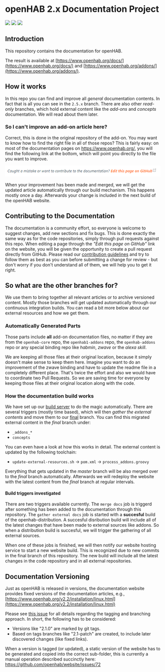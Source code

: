 # openHAB 2.x Documentation Project

![](https://img.shields.io/badge/markdown_errors-0-orange.svg)
[![](https://img.shields.io/badge/linkchecker_errors-89-red.svg)](https://htmlpreview.github.io/?https://github.com/openhab/openhab-docs/blob/gh-pages/invalidlinks.html)
[![](https://img.shields.io/badge/linkchecker_warnings-421-yellow.svg)](https://htmlpreview.github.io/?https://github.com/openhab/openhab-docs/blob/gh-pages/invalidlinks.html)

## Introduction

This repository contains the documentation for openHAB.

The result is available at [https://www.openhab.org/docs/](https://www.openhab.org/docs/) and [https://www.openhab.org/addons/](https://www.openhab.org/addons/).

## How it works

In this repo you can find and improve all *general* documentation contents.
In fact that is all you can see in the `2.5.x` branch.
There are also other *read-only* branches, which hold external content like the *add-ons* and *concepts* documentation.
We will read about them later.

### So I can't improve an add-on article here?

Correct, this is done in the original repository of the add-on.
You may want to know how to find the right file in all of those repos?
This is fairly easy: 
on most of the documentation pages on https://www.openhab.org/, 
you will find the following link at the bottom, which will point you directly to the file you want to improve.

![Contribution link to a specific page](./images/contribution_link.png)

When your improvement has been made and merged, we will get the updated article automatically through our build mechanism.
This happens mostly once a day. Afterwards your change is included in the next build of the openHAB website.

## Contributing to the Documentation

The documentation is a community effort, so everyone is welcome to suggest changes, add new sections and fix bugs.
This is done exactly the same way as for the code repositories, simply through pull requests against this repo.
When editing a page through the _"Edit this page on GitHub"_ link on the website, you will be given the opportunity to
create a pull request directly from GitHub. 
Please read our [contribution guidelines](CONTRIBUTING.md) and try to follow
them as best as you can before submitting a change for review - but don't worry if you don't understand all of them, we
will help you to get it right.

## So what are the other branches for?

We use them to bring together all relevant articles or to archive versioned content.
Mostly those branches will get updated automatically through our continuous integration builds.
You can read a bit more below about our external resources and how we get them.

### Automatically Generated Parts

Those parts include __all__ add-on documentation files, no matter if they are from the `openhab-core` repo, the
`openhab1-addons` repo, the `openhab-addons` repo or any special binding repo like *habmin*, *zwave* or the *alexa skill*.

We are keeping all those files at their original location, because it simply doesn't make sense to keep them here.
Imagine you want to do an improvement of the zwave binding and have to update the readme file in a completely different place.
That's twice the effort and also we would have to coordinate two Pull Requests.
So we are saving time for everyone by keeping those files at their original location along with the code.

### How the documentation build works

We have set up our [build server](https://ci.openhab.org/view/Documentation/) to do the magic automatically.
There are several triggers (mostly time based), which will then *gather the external contents* and move them to our [final](https://github.com/openhab/openhab-docs/tree/final) branch.
You can find this migrated external content in the *final* branch under:

- `_addons_*`
- `concepts`

You can even have a look at how this works in detail.
The external content is updated by the following toolchain:

- `update-external-resources.sh` → `pom.xml` → `process_addons.groovy`

Everything that gets updated in the *master* branch will be also merged over to the *final* branch automatically.
Afterwards we will redeploy the website with the latest content from the *final* branch at regular intervals.

#### Build triggers investigated

There are two triggers available currently.
The `merge docs` job is triggerd after something has been added to the documentation through this repository.
The `gather external docs` job is started with a **succesful** build of the openhab-distribution.
A succesful disribution build will include all of the latest changes that have been made to external sources like addons.
So when a distribution build is succesful, we will trigger the gathering of all external sources.

When one of these jobs is finished, we will then notify our website hosting service to start a new website build.
This is recognized due to new commits in the final branch of this repository.
The new build will include all the latest changes in the code repository and in all external repositories.

## Documentation Versioning

Just as openHAB is released in versions, the documentation website provides fixed versions of the documentation articles, e.g., [https://www.openhab.org/v2.2/installation/linux.html](https://www.openhab.org/v2.2/installation/linux.html)

Please see [this issue](https://github.com/openhab/openhab-docs/issues/520#issuecomment-339741820) for all details regarding the tagging and branching approach.
In short, the following has to be considered:

- Versions like "2.1.0" are marked by git tags.
- Based on tags branches like "2.1-patch" are created, to include later discovered changes (like fixed links).

When a version is tagged (or updated), a static version of the website has to be generated and copied into the correct sub-folder, this is currently a manual operation described succinctly here: https://github.com/openhab/website/issues/72
